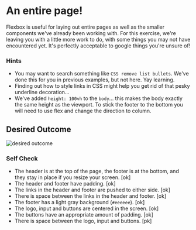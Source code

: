 # An entire page!

Flexbox is useful for laying out entire pages as well as the smaller components we've already been working with. For this exercise, we're leaving you with a little more work to do, with some things you may not have encountered yet. It's perfectly acceptable to google things you're unsure of!

### Hints
- You may want to search something like `CSS remove list bullets`.  We've done this for you in previous examples, but not here. Yay learning.
- Finding out how to style links in CSS might help you get rid of that pesky underline decoration...
- We've added `height: 100vh` to the `body`... this makes the body exactly the same height as the viewport. To stick the footer to the bottom you will need to use flex and change the direction to column.

## Desired Outcome
![desired outcome](./desired-outcome.png)

### Self Check

- The header is at the top of the page, the footer is at the bottom, and they stay in place if you resize your screen. [ok]
- The header and footer have padding. [ok]
- The links in the header and footer are pushed to either side. [ok]
- There is space between the links in the header and footer. [ok]
- The footer has a light gray background (`#eeeeee`). [ok]
- The logo, input and buttons are centered in the screen. [ok]
- The buttons have an appropriate amount of padding. [ok]
- There is space between the logo, input and buttons. [pk]
